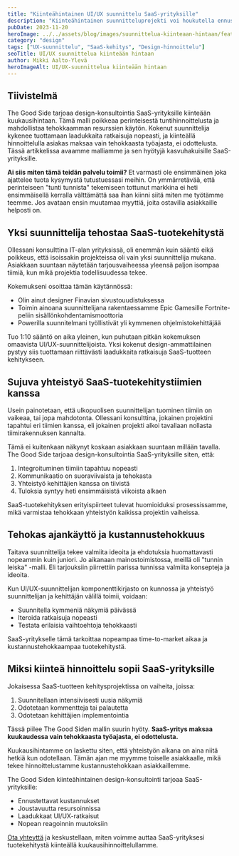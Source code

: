 ```yaml
---
title: "Kiinteähintainen UI/UX suunnittelu SaaS-yrityksille"
description: "Kiinteähintainen suunnitteluprojekti voi houkutella ennustettavuudellaan, mutta se sisältää myös riskejä. Milloin kiinteä hinta toimii SaaS-yrityksille ja milloin joustavampi malli on parempi?"
pubDate: 2023-11-20
heroImage: ../../assets/blog/images/suunnittelua-kiinteaan-hintaan/featured.webp
category: "design"
tags: ["UX-suunnittelu", "SaaS-kehitys", "Design-hinnoittelu"]
seoTitle: UI/UX suunnittelua kiinteään hintaan
author: Mikki Aalto-Ylevä
heroImageAlt: UI/UX-suunnittelua kiinteään hintaan
---
```


## Tiivistelmä

The Good Side tarjoaa design-konsultointia SaaS-yrityksille kiinteään kuukausihintaan. Tämä malli poikkeaa perinteisestä tuntihinnoittelusta ja mahdollistaa tehokkaamman resurssien käytön. Kokenut suunnittelija kykenee tuottamaan laadukkaita ratkaisuja nopeasti, ja kiinteällä hinnoittelulla asiakas maksaa vain tehokkaasta työajasta, ei odottelusta. Tässä artikkelissa avaamme malliamme ja sen hyötyjä kasvuhakuisille SaaS-yrityksille.

**Ai siis miten tämä teidän palvelu toimii?** Et varmasti ole ensimmäinen joka ajattelee tuota kysymystä tutustuessasi meihin. On ymmärretävää, että perinteiseen "tunti tunnista" tekemiseen tottunut markkina ei heti ensimmäisellä kerralla välttämättä saa ihan kiinni siitä miten me työtämme teemme. Jos avataan ensin muutamaa myyttiä, joita ostavilla asiakkaille helposti on.

## Yksi suunnittelija tehostaa SaaS-tuotekehitystä

Ollessani konsulttina IT-alan yrityksissä, oli enemmän kuin sääntö eikä poikkeus, että isoissakin projekteissa oli vain yksi suunnittelija mukana. Asiakkaan suuntaan näytetään tarjousvaiheessa yleensä paljon isompaa tiimiä, kun mikä projektia todellisuudessa tekee. 

Kokemukseni osoittaa tämän käytännössä:
- Olin ainut designer Finavian sivustouudistuksessa 
- Toimin ainoana suunnittelijana rakentaessamme Epic Gamesille Fortnite-peliin sisällönkohdentamismoottoria
- Powerilla suunnitelmani työllistivät yli kymmenen ohjelmistokehittäjää

Tuo 1:10 sääntö on aika yleinen, kun puhutaan pitkän kokemuksen omaavista UI/UX-suunnittelijoista. Yksi kokenut design-ammattilainen pystyy siis tuottamaan riittävästi laadukkaita ratkaisuja SaaS-tuotteen kehitykseen.

## Sujuva yhteistyö SaaS-tuotekehitystiimien kanssa

Usein painotetaan, että ulkopuolisen suunnittelijan tuominen tiimiin on vaikeaa, tai jopa mahdotonta. Ollessani konsulttina, jokainen projektini tapahtui eri tiimien kanssa, eli jokainen projekti alkoi tavallaan nollasta tiimirakennuksen kannalta. 

Tämä ei kuitenkaan näkynyt koskaan asiakkaan suuntaan millään tavalla. The Good Side tarjoaa design-konsultointia SaaS-yrityksille siten, että:

1. Integroituminen tiimiin tapahtuu nopeasti
2. Kommunikaatio on suoraviivaista ja tehokasta
3. Yhteistyö kehittäjien kanssa on tiivistä
4. Tuloksia syntyy heti ensimmäisistä viikoista alkaen

SaaS-tuotekehityksen erityispiirteet tulevat huomioiduksi prosessissamme, mikä varmistaa tehokkaan yhteistyön kaikissa projektin vaiheissa.

## Tehokas ajankäyttö ja kustannustehokkuus

Taitava suunnittelija tekee valmiita ideoita ja ehdotuksia huomattavasti nopeammin kuin juniori. Jo aikanaan mainostoimistossa, meillä oli "tunnin leiska" -malli. Eli tarjouksiin piirrettiin parissa tunnissa valmiita konsepteja ja ideoita. 

Kun UI/UX-suunnittelijan komponenttikirjasto on kunnossa ja yhteistyö suunnittelijan ja kehittäjän välillä toimii, voidaan:
- Suunnitella kymmeniä näkymiä päivässä
- Iteroida ratkaisuja nopeasti
- Testata erilaisia vaihtoehtoja tehokkaasti

SaaS-yritykselle tämä tarkoittaa nopeampaa time-to-market aikaa ja kustannustehokkaampaa tuotekehitystä.

## Miksi kiinteä hinnoittelu sopii SaaS-yrityksille

Jokaisessa SaaS-tuotteen kehitysprojektissa on vaiheita, joissa:
1. Suunnitellaan intensiivisesti uusia näkymiä 
2. Odotetaan kommentteja tai palautetta
3. Odotetaan kehittäjien implementointia

Tässä piilee The Good Siden mallin suurin hyöty. **SaaS-yritys maksaa kuukaudessa vain tehokkaasta työajasta, ei odottelusta.** 

Kuukausihintamme on laskettu siten, että yhteistyön aikana on aina niitä hetkiä kun odotellaan. Tämän ajan me myymme toiselle asiakkaalle, mikä tekee hinnoittelustamme kustannustehokkaan asiakkaillemme.

The Good Siden kiinteähintainen design-konsultointi tarjoaa SaaS-yrityksille:
- Ennustettavat kustannukset
- Joustavuutta resursoinnissa
- Laadukkaat UI/UX-ratkaisut
- Nopean reagoinnin muutoksiin

[Ota yhteyttä](/fi/contact) ja keskustellaan, miten voimme auttaa SaaS-yrityksesi tuotekehitystä kiinteällä kuukausihinnoittelullamme.
